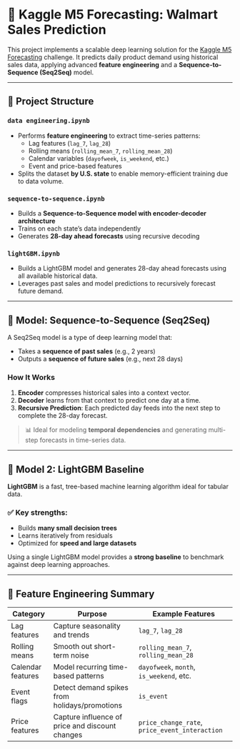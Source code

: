 # 🛒 Kaggle M5 Forecasting: Walmart Sales Prediction

This project implements a scalable deep learning solution for the [Kaggle M5 Forecasting](https://www.kaggle.com/competitions/m5-forecasting-accuracy) challenge. It predicts daily product demand using historical sales data, applying advanced **feature engineering** and a **Sequence-to-Sequence (Seq2Seq)** model.

---

## 📂 Project Structure

### `data engineering.ipynb`
- Performs **feature engineering** to extract time-series patterns:
  - Lag features (`lag_7`, `lag_28`)
  - Rolling means (`rolling_mean_7`, `rolling_mean_28`)
  - Calendar variables (`dayofweek`, `is_weekend`, etc.)
  - Event and price-based features
- Splits the dataset **by U.S. state** to enable memory-efficient training due to data volume.

### `sequence-to-sequence.ipynb`
- Builds a **Sequence-to-Sequence model with encoder-decoder architecture**
- Trains on each state’s data independently
- Generates **28-day ahead forecasts** using recursive decoding

### `lightGBM.ipynb`
- Builds a LightGBM model and generates 28-day ahead forecasts using all available historical data.
- Leverages past sales and model predictions to recursively forecast future demand.
---

## 🧠 Model: Sequence-to-Sequence (Seq2Seq)

A Seq2Seq model is a type of deep learning model that:
- Takes a **sequence of past sales** (e.g., 2 years)
- Outputs a **sequence of future sales** (e.g., next 28 days)

### How It Works
1. **Encoder** compresses historical sales into a context vector.
2. **Decoder** learns from that context to predict one day at a time.
3. **Recursive Prediction**: Each predicted day feeds into the next step to complete the 28-day forecast.

> 📊 Ideal for modeling **temporal dependencies** and generating multi-step forecasts in time-series data.

---

## 🌲 Model 2: LightGBM Baseline

**LightGBM** is a fast, tree-based machine learning algorithm ideal for tabular data.

### ✅ Key strengths:
- Builds **many small decision trees**
- Learns iteratively from residuals
- Optimized for **speed and large datasets**

Using a single LightGBM model provides a **strong baseline** to benchmark against deep learning approaches.

---
## 📌 Feature Engineering Summary

| Category              | Purpose                                                          | Example Features                        |
|-----------------------|------------------------------------------------------------------|-----------------------------------------|
| Lag features          | Capture seasonality and trends                                  | `lag_7`, `lag_28`                        |
| Rolling means         | Smooth out short-term noise                                     | `rolling_mean_7`, `rolling_mean_28`      |
| Calendar features     | Model recurring time-based patterns                             | `dayofweek`, `month`, `is_weekend`, etc.|
| Event flags           | Detect demand spikes from holidays/promotions                   | `is_event`                              |
| Price features        | Capture influence of price and discount changes                 | `price_change_rate`, `price_event_interaction` |
